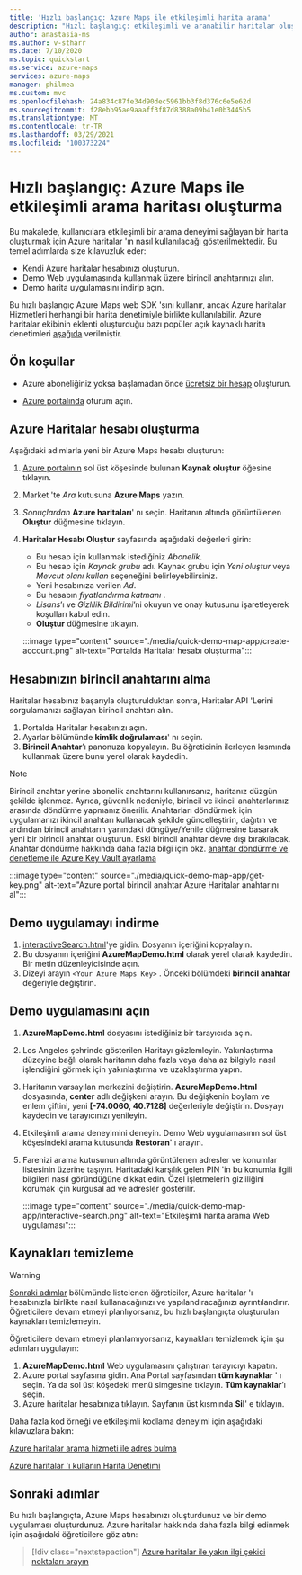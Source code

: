 ```yaml
---
title: 'Hızlı başlangıç: Azure Maps ile etkileşimli harita arama'
description: "Hızlı başlangıç: etkileşimli ve aranabilir haritalar oluşturmayı öğrenin. Azure haritalar hesabı oluşturma, birincil anahtar alma ve Web SDK 'sını kullanarak harita uygulamaları ayarlama hakkında bilgi alın"
author: anastasia-ms
ms.author: v-stharr
ms.date: 7/10/2020
ms.topic: quickstart
ms.service: azure-maps
services: azure-maps
manager: philmea
ms.custom: mvc
ms.openlocfilehash: 24a834c87fe34d90dec5961bb3f8d376c6e5e62d
ms.sourcegitcommit: f28ebb95ae9aaaff3f87d8388a09b41e0b3445b5
ms.translationtype: MT
ms.contentlocale: tr-TR
ms.lasthandoff: 03/29/2021
ms.locfileid: "100373224"
---
```

# <a name="quickstart-create-an-interactive-search-map-with-azure-maps"></a>Hızlı başlangıç: Azure Maps ile etkileşimli arama haritası oluşturma

Bu makalede, kullanıcılara etkileşimli bir arama deneyimi sağlayan bir harita oluşturmak için Azure haritalar 'ın nasıl kullanılacağı gösterilmektedir. Bu temel adımlarda size kılavuzluk eder:

* Kendi Azure haritalar hesabınızı oluşturun.
* Demo Web uygulamasında kullanmak üzere birincil anahtarınızı alın.
* Demo harita uygulamasını indirip açın.

Bu hızlı başlangıç Azure Maps web SDK 'sını kullanır, ancak Azure haritalar Hizmetleri herhangi bir harita denetimiyle birlikte kullanılabilir. Azure haritalar ekibinin eklenti oluşturduğu bazı popüler açık kaynaklı harita denetimleri [aşağıda](open-source-projects.md#third-part-map-control-plugins) verilmiştir.

## <a name="prerequisites"></a>Ön koşullar

* Azure aboneliğiniz yoksa başlamadan önce [ücretsiz bir hesap](https://azure.microsoft.com/free/?WT.mc_id=A261C142F) oluşturun.

* [Azure portalında](https://portal.azure.com) oturum açın.

<a id="createaccount"></a>

## <a name="create-an-azure-maps-account"></a>Azure Haritalar hesabı oluşturma

Aşağıdaki adımlarla yeni bir Azure Maps hesabı oluşturun:

1. [Azure portalının](https://portal.azure.com) sol üst köşesinde bulunan **Kaynak oluştur** öğesine tıklayın.
2. Market 'te *Ara* kutusuna **Azure Maps** yazın.
3. *Sonuçlardan* **Azure haritaları**' nı seçin. Haritanın altında görüntülenen **Oluştur** düğmesine tıklayın.
4. **Haritalar Hesabı Oluştur** sayfasında aşağıdaki değerleri girin:
    * Bu hesap için kullanmak istediğiniz *Abonelik*.
    * Bu hesap için *Kaynak grubu* adı. Kaynak grubu için *Yeni oluştur* veya *Mevcut olanı kullan* seçeneğini belirleyebilirsiniz.
    * Yeni hesabınıza verilen *Ad*.
    * Bu hesabın *fiyatlandırma katmanı* .
    * *Lisans*’ı ve *Gizlilik Bildirimi*’ni okuyun ve onay kutusunu işaretleyerek koşulları kabul edin.
    * **Oluştur** düğmesine tıklayın.

    :::image type="content" source="./media/quick-demo-map-app/create-account.png" alt-text="Portalda Haritalar hesabı oluşturma":::

<a id="getkey"></a>

## <a name="get-the-primary-key-for-your-account"></a>Hesabınızın birincil anahtarını alma

Haritalar hesabınız başarıyla oluşturulduktan sonra, Haritalar API 'Lerini sorgulamanızı sağlayan birincil anahtarı alın.

1. Portalda Haritalar hesabınızı açın.
2. Ayarlar bölümünde **kimlik doğrulaması**' nı seçin.
3. **Birincil Anahtar**’ı panonuza kopyalayın. Bu öğreticinin ilerleyen kısmında kullanmak üzere bunu yerel olarak kaydedin.

>[!NOTE]
> Birincil anahtar yerine abonelik anahtarını kullanırsanız, haritanız düzgün şekilde işlenmez. Ayrıca, güvenlik nedeniyle, birincil ve ikincil anahtarlarınız arasında döndürme yapmanız önerilir. Anahtarları döndürmek için uygulamanızı ikincil anahtarı kullanacak şekilde güncelleştirin, dağıtın ve ardından birincil anahtarın yanındaki döngüye/Yenile düğmesine basarak yeni bir birincil anahtar oluşturun. Eski birincil anahtar devre dışı bırakılacak. Anahtar döndürme hakkında daha fazla bilgi için bkz. [anahtar döndürme ve denetleme ile Azure Key Vault ayarlama](../key-vault/secrets/tutorial-rotation-dual.md)

:::image type="content" source="./media/quick-demo-map-app/get-key.png" alt-text="Azure portal birincil anahtar Azure Haritalar anahtarını al":::

## <a name="download-the-demo-application"></a>Demo uygulamayı indirme

1. [interactiveSearch.html](https://github.com/Azure-Samples/AzureMapsCodeSamples/blob/master/AzureMapsCodeSamples/Tutorials/interactiveSearch.html)'ye gidin. Dosyanın içeriğini kopyalayın.
2. Bu dosyanın içeriğini **AzureMapDemo.html** olarak yerel olarak kaydedin. Bir metin düzenleyicisinde açın.
3. Dizeyi arayın `<Your Azure Maps Key>` . Önceki bölümdeki **birincil anahtar** değeriyle değiştirin.

## <a name="open-the-demo-application"></a>Demo uygulamasını açın

1. **AzureMapDemo.html** dosyasını istediğiniz bir tarayıcıda açın.
2. Los Angeles şehrinde gösterilen Haritayı gözlemleyin. Yakınlaştırma düzeyine bağlı olarak haritanın daha fazla veya daha az bilgiyle nasıl işlendiğini görmek için yakınlaştırma ve uzaklaştırma yapın.
3. Haritanın varsayılan merkezini değiştirin. **AzureMapDemo.html** dosyasında, **center** adlı değişkeni arayın. Bu değişkenin boylam ve enlem çiftini, yeni **[-74.0060, 40.7128]** değerleriyle değiştirin. Dosyayı kaydedin ve tarayıcınızı yenileyin.
4. Etkileşimli arama deneyimini deneyin. Demo Web uygulamasının sol üst köşesindeki arama kutusunda **Restoran**' ı arayın.
5. Farenizi arama kutusunun altında görüntülenen adresler ve konumlar listesinin üzerine taşıyın. Haritadaki karşılık gelen PIN 'in bu konumla ilgili bilgileri nasıl göründüğüne dikkat edin. Özel işletmelerin gizliliğini korumak için kurgusal ad ve adresler gösterilir.

    :::image type="content" source="./media/quick-demo-map-app/interactive-search.png" alt-text="Etkileşimli harita arama Web uygulaması":::


## <a name="clean-up-resources"></a>Kaynakları temizleme

>[!WARNING]
>[Sonraki adımlar](#next-steps) bölümünde listelenen öğreticiler, Azure haritalar 'ı hesabınızla birlikte nasıl kullanacağınızı ve yapılandıracağınızı ayrıntılandırır. Öğreticilere devam etmeyi planlıyorsanız, bu hızlı başlangıçta oluşturulan kaynakları temizlemeyin.

Öğreticilere devam etmeyi planlamıyorsanız, kaynakları temizlemek için şu adımları uygulayın:

1. **AzureMapDemo.html** Web uygulamasını çalıştıran tarayıcıyı kapatın.
2. Azure portal sayfasına gidin. Ana Portal sayfasından **tüm kaynaklar** ' ı seçin. Ya da sol üst köşedeki menü simgesine tıklayın. **Tüm kaynaklar**’ı seçin.
3. Azure haritalar hesabınıza tıklayın. Sayfanın üst kısmında **Sil**' e tıklayın.

Daha fazla kod örneği ve etkileşimli kodlama deneyimi için aşağıdaki kılavuzlara bakın:

[Azure haritalar arama hizmeti ile adres bulma](how-to-search-for-address.md)

[Azure haritalar 'ı kullanın Harita Denetimi](how-to-use-map-control.md)

## <a name="next-steps"></a>Sonraki adımlar

Bu hızlı başlangıçta, Azure Maps hesabınızı oluşturdunuz ve bir demo uygulaması oluşturdunuz. Azure haritalar hakkında daha fazla bilgi edinmek için aşağıdaki öğreticilere göz atın:

> [!div class="nextstepaction"]
> [Azure haritalar ile yakın ilgi çekici noktaları arayın](tutorial-search-location.md)